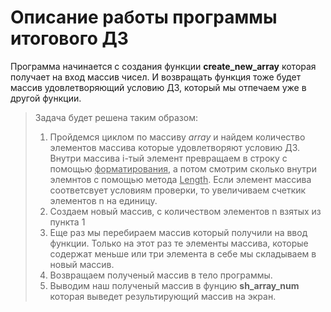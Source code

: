 # Описание работы программы итогового ДЗ

Программа начинается с создания функции **create_new_array** которая получает на вход массив чисел. И возвращать функция тоже будет массив удовлетворяющий условию ДЗ, который мы отпечаем уже в другой функции.


> Задача будет решена таким образом:
> 1. Пройдемся циклом по массиву _array_ и найдем количество элементов массива которые удовлетворяют условию ДЗ. Внутри массива i-тый элемент превращаем в строку с помощью <u>форматирования</u>, а потом смотрим сколько внутри элемнтов с помощью метода <u>Length</u>. Если элемент массива соответсвует условиям проверки, то увеличиваем счеткик элементов n на единицу.
> 2. Создаем новый массив, с количеством элементов n взятых из пункта 1
> 3. Еще раз мы перебираем массив который получили на ввод функции. Только на этот раз те элементы массива, которые содержат меньше или три элемента в себе мы складываем в новый массив. 
> 4. Возвращаем полученый массив в тело программы.
> 5. Выводим наш полученый массив в фунцию **sh_array_num** которая выведет результирующий массив на экран. 


